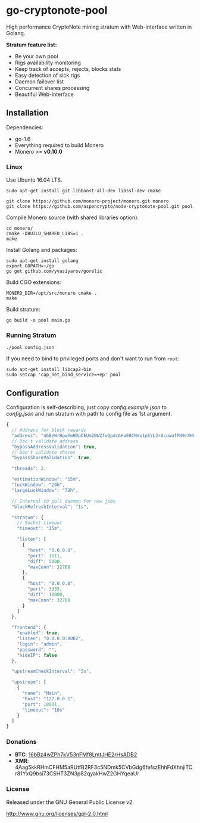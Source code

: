 # go-cryptonote-pool

High performance CryptoNote mining stratum with Web-interface written in Golang.

**Stratum feature list:**

* Be your own pool
* Rigs availability monitoring
* Keep track of accepts, rejects, blocks stats
* Easy detection of sick rigs
* Daemon failover list
* Concurrent shares processing
* Beautiful Web-interface

## Installation

Dependencies:

  * go-1.6
  * Everything required to build Monero
  * Monero >= **v0.10.0**

### Linux

Use Ubuntu 16.04 LTS.

    sudo apt-get install git libboost-all-dev libssl-dev cmake

    git clone https://github.com/monero-project/monero.git monero
    git clone https://github.com/aspencrypto/node-cryptonote-pool.git pool


Compile Monero source (with shared libraries option):

    cd monero/
    cmake -DBUILD_SHARED_LIBS=1 .
    make

Install Golang and packages:

    sudo apt-get install golang
    export GOPATH=~/go
    go get github.com/yvasiyarov/gorelic

Build CGO extensions:

    MONERO_DIR=/opt/src/monero cmake .
    make

Build stratum:

    go build -o pool main.go

### Running Stratum

    ./pool config.json

If you need to bind to privileged ports and don't want to run from `root`:

    sudo apt-get install libcap2-bin
    sudo setcap 'cap_net_bind_service=+ep' pool

## Configuration

Configuration is self-describing, just copy *config.example.json* to *config.json* and run stratum with path to config file as 1st argument.

```javascript
{
  // Address for block rewards
  "address": "46BeWrHpwXmHDpDEUmZBWZfoQpdc6HaERCNmx1pEYL2rAcuwufPN9rXHHtyUA4QVy66qeFQkn6sfK8aHYjA3jk3o1Bv16em",
  // Don't validate address
  "bypassAddressValidation": true,
  // Don't validate shares
  "bypassShareValidation": true,

  "threads": 2,

  "estimationWindow": "15m",
  "luckWindow": "24h",
  "largeLuckWindow": "72h",

  // Interval to poll daemon for new jobs
  "blockRefreshInterval": "1s",

  "stratum": {
    // Socket timeout
    "timeout": "15m",

    "listen": [
      {
        "host": "0.0.0.0",
        "port": 1111,
        "diff": 5000,
        "maxConn": 32768
      },
      {
        "host": "0.0.0.0",
        "port": 3333,
        "diff": 10000,
        "maxConn": 32768
      }
    ]
  },

  "frontend": {
    "enabled": true,
    "listen": "0.0.0.0:8082",
    "login": "admin",
    "password": "",
    "hideIP": false
  },

  "upstreamCheckInterval": "5s",

  "upstream": [
    {
      "name": "Main",
      "host": "127.0.0.1",
      "port": 18081,
      "timeout": "10s"
    }
  ]
}
```

### Donations

* **BTC**: [16bBz4wZPh7kV53nFMf8LmtJHE2rHsADB2](https://blockchain.info/address/16bBz4wZPh7kV53nFMf8LmtJHE2rHsADB2)
* **XMR**: 4Aag5kkRHmCFHM5aRUtfB2RF3c5NDmk5CVbGdg6fefszEhhFdXhnjiTCr81YxQ9bsi73CSHT3ZN3p82qyakHwZ2GHYqeaUr

### License

Released under the GNU General Public License v2.

http://www.gnu.org/licenses/gpl-2.0.html
